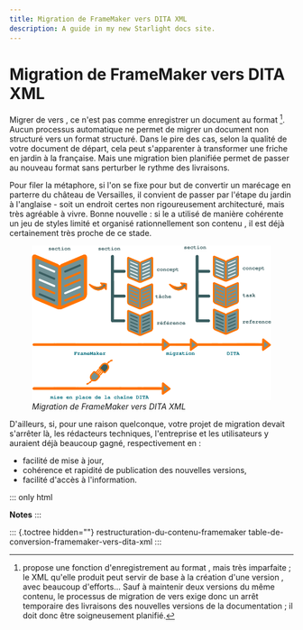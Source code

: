 ```yaml
---
title: Migration de FrameMaker vers DITA XML
description: A guide in my new Starlight docs site.
---
```

# Migration de FrameMaker vers DITA XML

Migrer de vers , ce n\'est pas comme enregistrer un document au format
[^1]. Aucun processus automatique ne permet de migrer un document non
structuré vers un format structuré. Dans le pire des cas, selon la
qualité de votre document de départ, cela peut s\'apparenter à
transformer une friche en jardin à la française. Mais une migration bien
planifiée permet de passer au nouveau format sans perturber le rythme
des livraisons.

Pour filer la métaphore, si l\'on se fixe pour but de convertir un
marécage en parterre du château de Versailles, il convient de passer par
l\'étape du jardin à l\'anglaise - soit un endroit certes non
rigoureusement architecturé, mais très agréable à vivre. Bonne
nouvelle : si le a utilisé de manière cohérente un jeu de styles limité
et organisé rationnellement son contenu , il est déjà certainement très
proche de ce stade.

<figure>
<img src="graphics/framemaker-to-dita-migration.svg"
alt="graphics/framemaker-to-dita-migration.svg" />
<figcaption><em>Migration de FrameMaker vers DITA XML</em></figcaption>
</figure>

D\'ailleurs, si, pour une raison quelconque, votre projet de migration
devait s\'arrêter là, les rédacteurs techniques, l\'entreprise et les
utilisateurs y auraient déjà beaucoup gagné, respectivement en :

-   facilité de mise à jour,
-   cohérence et rapidité de publication des nouvelles versions,
-   facilité d\'accès à l\'information.

::: only
html

**Notes**
:::

::: {.toctree hidden=""}
restructuration-du-contenu-framemaker
table-de-conversion-framemaker-vers-dita-xml
:::

[^1]: propose une fonction d\'enregistrement au format , mais très
    imparfaite ; le XML qu\'elle produit peut servir de base à la
    création d\'une version , avec beaucoup d\'efforts... Sauf à
    maintenir deux versions du même contenu, le processus de migration
    de vers exige donc un arrêt temporaire des livraisons des nouvelles
    versions de la documentation ; il doit donc être soigneusement
    planifié.
